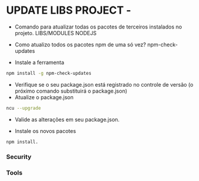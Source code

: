 # UPDATE LIBS PROJECT - 

- Comando para atualizar todas os pacotes de terceiros instalados no projeto. LIBS/MODULES NODEJS

- Como atualizo todos os pacotes npm de uma só vez?
npm-check-updates
- Instale a ferramenta 

```bash 
npm install -g npm-check-updates
```
- Verifique se o seu package.json está registrado no controle de versão (o próximo comando substituirá o package.json)
- Atualize o package.json 

```bash 
ncu --upgrade
```
- Valide as alterações em seu package.json.

- Instale os novos pacotes 

```bash
npm install.
```

### Security


### Tools